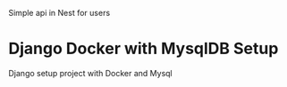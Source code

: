 Simple api in Nest for users

# Django Docker with MysqlDB Setup
Django setup project with Docker and Mysql
